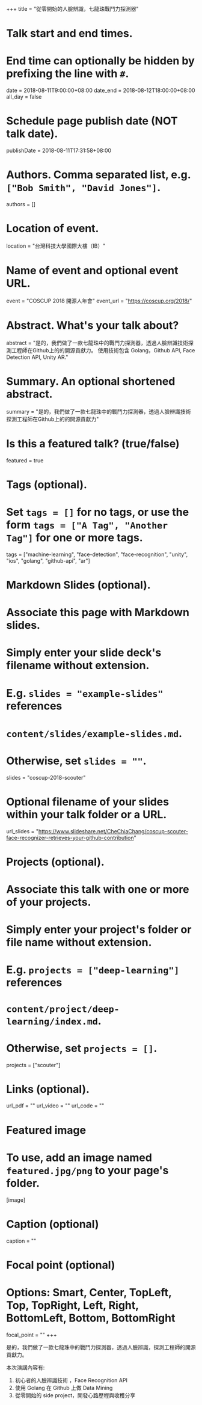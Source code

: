 +++
title = "從零開始的人臉辨識，七龍珠戰鬥力探測器"

# Talk start and end times.
#   End time can optionally be hidden by prefixing the line with `#`.
date = 2018-08-11T9:00:00+08:00
date_end = 2018-08-12T18:00:00+08:00
all_day = false

# Schedule page publish date (NOT talk date).
publishDate = 2018-08-11T17:31:58+08:00

# Authors. Comma separated list, e.g. `["Bob Smith", "David Jones"]`.
authors = []

# Location of event.
location = "台灣科技大學國際大樓（IB）"

# Name of event and optional event URL.
event = "COSCUP 2018 開源人年會"
event_url = "https://coscup.org/2018/"

# Abstract. What's your talk about?
abstract = "是的，我們做了一款七龍珠中的戰鬥力探測器，透過人臉辨識技術探測工程師在Github上的的開源貢獻力。 使用技術包含 Golang，Github API, Face Detection API, Unity AR."

# Summary. An optional shortened abstract.
summary = "是的，我們做了一款七龍珠中的戰鬥力探測器，透過人臉辨識技術探測工程師在Github上的的開源貢獻力"

# Is this a featured talk? (true/false)
featured = true

# Tags (optional).
#   Set `tags = []` for no tags, or use the form `tags = ["A Tag", "Another Tag"]` for one or more tags.
tags = ["machine-learning", "face-detection", "face-recognition", "unity", "ios", "golang", "github-api", "ar"]

# Markdown Slides (optional).
#   Associate this page with Markdown slides.
#   Simply enter your slide deck's filename without extension.
#   E.g. `slides = "example-slides"` references 
#   `content/slides/example-slides.md`.
#   Otherwise, set `slides = ""`.
slides = "coscup-2018-scouter"

# Optional filename of your slides within your talk folder or a URL.
url_slides = "https://www.slideshare.net/CheChiaChang/coscup-scouter-face-recognizer-retrieves-your-github-contribution"

# Projects (optional).
#   Associate this talk with one or more of your projects.
#   Simply enter your project's folder or file name without extension.
#   E.g. `projects = ["deep-learning"]` references 
#   `content/project/deep-learning/index.md`.
#   Otherwise, set `projects = []`.
projects = ["scouter"]

# Links (optional).
url_pdf = ""
url_video = ""
url_code = ""

# Featured image
# To use, add an image named `featured.jpg/png` to your page's folder. 
[image]
  # Caption (optional)
  caption = ""

  # Focal point (optional)
  # Options: Smart, Center, TopLeft, Top, TopRight, Left, Right, BottomLeft, Bottom, BottomRight
  focal_point = ""
+++

是的，我們做了一款七龍珠中的戰鬥力探測器，透過人臉辨識，探測工程師的開源貢獻力。

本次演講內容有:

1. 初心者的人臉辨識技術 ，Face Recognition API
2. 使用 Golang 在 Github 上做 Data Mining
3. 從零開始的 side project，開發心路歷程與收穫分享
